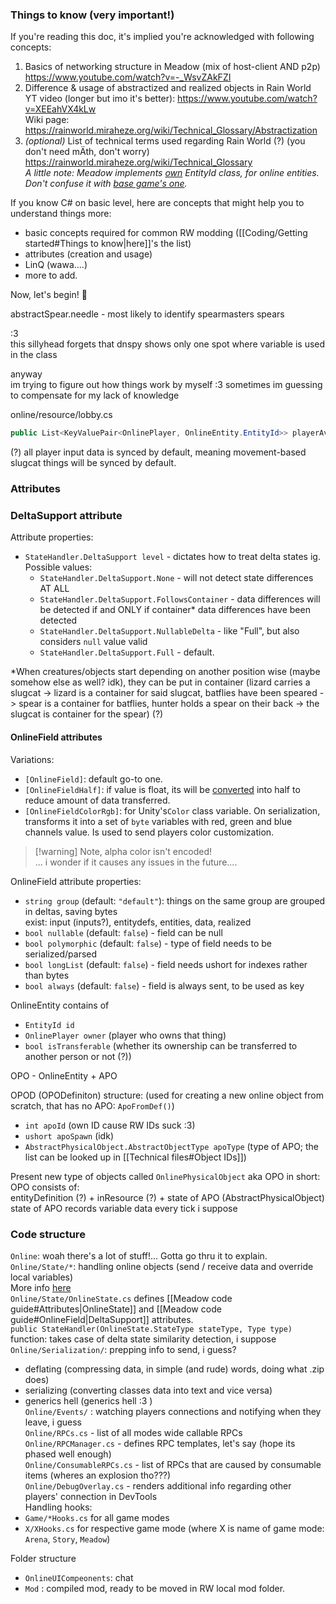 ### Things to know (very important!)  
If you're reading this doc, it's implied you're acknowledged with following concepts:  
1) Basics of networking structure in Meadow (mix of host-client AND p2p)  
	https://www.youtube.com/watch?v=-_WsvZAkFZI  
2) Difference & usage of abstractized and realized objects in Rain World  
	YT video (longer but imo it's better): https://www.youtube.com/watch?v=XEEahVX4kLw  
	Wiki page: https://rainworld.miraheze.org/wiki/Technical_Glossary/Abstractization  
3) *(optional)* List of technical terms used regarding Rain World (?) (you don't need mÄth, don't worry)  
	https://rainworld.miraheze.org/wiki/Technical_Glossary  
	*A little note: Meadow implements [own](https://github.com/henpemaz/Rain-Meadow/blob/main/Online/Entity/OnlineEntity.EntityId.cs) EntityId class, for online entities. Don't confuse it with [base game's one](https://rainworld.miraheze.org/wiki/Technical_Glossary/Entity_ID).*

  
If you know C# on basic level, here are concepts that might help you to understand things more:  
- basic concepts required for common RW modding ([[Coding/Getting started#Things to know|here]]'s the list)  
- attributes (creation and usage)  
- LinQ (wawa....)  
- more to add.

Now, let's begin! 🎉



abstractSpear.needle - most likely to identify spearmasters spears

:3   
this sillyhead forgets that dnspy shows only one spot where variable is used in the class

anyway  
im trying to figure out how things work by myself :3 sometimes im guessing to compensate for my lack of knowledge

online/resource/lobby.cs  
```cs  
public List<KeyValuePair<OnlinePlayer, OnlineEntity.EntityId>> playerAvatars = new(); // guess we can support multiple avatars per client  
```

(?) all player input data is synced by default, meaning movement-based slugcat things will be synced by default.  
### Attributes

### DeltaSupport attribute  
Attribute properties:  
- `StateHandler.DeltaSupport level` - dictates how to treat delta states ig.    
	Possible values:  
	- `StateHandler.DeltaSupport.None` - will not detect state differences AT ALL  
	- `StateHandler.DeltaSupport.FollowsContainer` - data differences will be detected if and ONLY if container\* data differences have been detected    
	- `StateHandler.DeltaSupport.NullableDelta` - like "Full", but also considers `null` value valid  
	- `StateHandler.DeltaSupport.Full` - default.

\*When creatures/objects start depending on another position wise (maybe somehow else as well? idk), they can be put in container (lizard carries a slugcat -> lizard is a container for said slugcat, batflies have been speared -> spear is a container for batflies, hunter holds a spear on their back -> the slugcat is container for the spear) (?)  
#### OnlineField attributes  
Variations:  
- `[OnlineField]`: default go-to one.  
- `[OnlineFieldHalf]`: if value is float, its will be [converted](https://docs.unity3d.com/2020.2/Documentation/ScriptReference/Mathf.FloatToHalf.html) into half to reduce amount of data transferred.  
- `[OnlineFieldColorRgb]`: for Unity's`Color` class variable. On serialization, transforms it into a set of `byte` variables with red, green and blue channels value. Is used to send players color customization.  
> [!warning] Note, alpha color isn't encoded!  
> ... i wonder if it causes any issues in the future....

OnlineField attribute properties:  
- `string group` (default: `"default"`): things on the same group are grouped in deltas, saving bytes  
exist: input (inputs?), entitydefs, entities, data, realized  
- `bool nullable` (default: `false`) - field can be null  
- `bool polymorphic` (default: `false`) - type of field needs to be serialized/parsed  
- `bool longList` (default: `false`) - field needs ushort for indexes rather than bytes  
- `bool always` (default: `false`) - field is always sent, to be used as key

  
OnlineEntity contains of  
 - `EntityId id`  
 - `OnlinePlayer owner` (player who owns that thing)  
 - `bool isTransferable` (whether its ownership can be transferred to another person or not (?))

OPO - OnlineEntity + APO

OPOD (OPODefiniton) structure: (used for creating a new online object from scratch, that has no APO: `ApoFromDef()`)  
- `int apoId` (own ID cause RW IDs suck :3)  
- `ushort apoSpawn` (idk)  
- `AbstractPhysicalObject.AbstractObjectType apoType` (type of APO; the list can be looked up in [[Technical files#Object IDs]])

Present new type of objects called `OnlinePhysicalObject` aka OPO in short:  
OPO consists of:  
entityDefinition (?) + inResource (?) + state of APO (AbstractPhysicalObject)  
state of APO records variable data every tick i suppose

### Code structure  
`Online`: woah there's a lot of stuff!... Gotta go thru it to explain.  
`Online/State/*`: handling online objects (send / receive data and override local variables)  
More info [here](https://github.com/TheLazyCowboy1/RainMeadowSyncTemplate#states)  
`Online/State/OnlineState.cs` defines [[Meadow code guide#Attributes|OnlineState]] and [[Meadow code guide#OnlineField|DeltaSupport]] attributes.  
`public StateHandler(OnlineState.StateType stateType, Type type)` function: takes case of delta state similarity detection, i suppose  
`Online/Serialization/`: prepping info to send, i guess?  
- deflating (compressing data, in simple (and rude) words, doing what .zip does)  
- serializing (converting classes data into text and vice versa)  
- generics hell (generics hell :3 )  
`Online/Events/` : watching players connections and notifying when they leave, i guess  
`Online/RPCs.cs` - list of all modes wide callable RPCs  
`Online/RPCManager.cs` - defines RPC templates, let's say (hope its phased well enough)  
`Online/ConsumableRPCs.cs` - list of RPCs that are caused by consumable items (wheres an explosion tho???)  
`Online/DebugOverlay.cs` -  renders additional info regarding other players' connection in DevTools  
Handling hooks:   
- `Game/*Hooks.cs` for all game modes  
- `X/XHooks.cs` for respective game mode (where X is name of game mode: `Arena`, `Story`, `Meadow`)

  
Folder structure  
- `OnlineUICompeonents`: chat  
- `Mod` : compiled mod, ready to be moved in RW local mod folder.